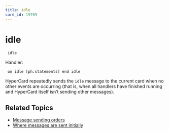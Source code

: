 ```yaml
---
title: idle
card_id: 19769
---
```


# idle

<code><pre>
idle
</pre></code>

Handler:

<code><pre>
on idle
  [ph:statements]
end idle
</pre></code>

HyperCard repeatedly sends the <code>idle</code> message to the current card when no other events are occurring (that is, when all handlers have finished running and HyperCard itself isn’t sending other messages). 


## Related Topics

* [Message sending orders](/HyperTalkReference/systemmessages/Message-sending-orders)
* [Where messages are sent initially](/HyperTalkReference/systemmessages/Where-messages-are-sent-initially)
